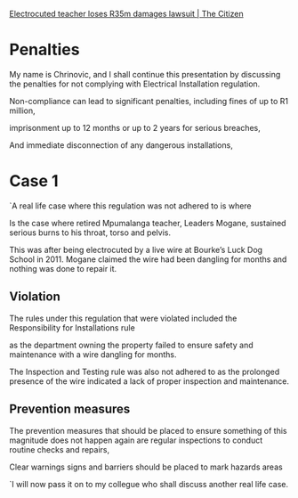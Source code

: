 [Electrocuted teacher loses R35m damages lawsuit | The Citizen](https://www.citizen.co.za/news/south-africa/electrocuted-teacher-loses-r35m-damages-lawsuit/)

# Penalties 

My name is Chrinovic, and I shall continue this presentation by discussing the penalties for not complying with Electrical Installation regulation.

Non-compliance can lead to significant penalties, including fines of up to R1 million, 

imprisonment  up to 12 months or up to 2 years for serious breaches, 

And immediate disconnection of any dangerous installations, 

# Case 1
`A real life case where this regulation was not adhered to
is where

Is the case where retired Mpumalanga teacher, Leaders Mogane, sustained serious burns to his throat, torso and pelvis.

 This was after being electrocuted by a live wire at Bourke’s Luck Dog School in 2011. Mogane claimed the wire had been dangling for months and nothing was done to repair it.
## Violation

The rules under this regulation that were violated included the Responsibility for Installations rule

as the department owning the property failed to ensure safety and maintenance with a wire dangling for months. 

The Inspection and Testing rule was also not adhered to as the prolonged presence of the wire indicated a lack of proper inspection and maintenance. 

## Prevention measures
The prevention measures that should be placed to ensure something of this magnitude does not happen again are regular inspections to conduct routine checks and repairs, 

Clear warnings signs and barriers should be placed to mark hazards areas

`I will now pass it on to my collegue who shall discuss another real life case.